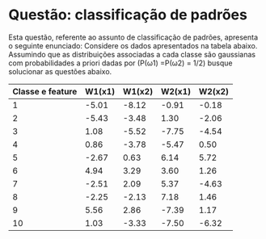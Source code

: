 # Questão: classificação de padrões
Esta questão, referente ao assunto de classificação de padrões, apresenta o seguinte enunciado:
Considere os dados apresentados na tabela abaixo. Assumindo que as distribuições associadas a cada classe são gaussianas com probabilidades a priori dadas por (P(ω1) =P(ω2) = 1/2) busque solucionar as questões abaixo.

Classe e feature |W1(x1)|W1(x2)|W2(x1)|W2(x2)
-----------------|------|------|------|------
1                |-5.01 |-8.12 |-0.91 |-0.18
2                |-5.43 |-3.48 |1.30  |-2.06
3                |1.08  |-5.52 |-7.75 |-4.54
4                |0.86  |-3.78 |-5.47 |0.50
5                |-2.67 |0.63  |6.14  |5.72
6                |4.94  |3.29  |3.60  |1.26
7                |-2.51 |2.09  |5.37  |-4.63
8                |-2.25 |-2.13 |7.18  |1.46
9                |5.56  |2.86  |-7.39 |1.17
10               |1.03  |-3.33 |-7.50 |-6.32
